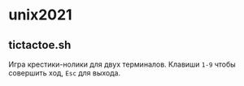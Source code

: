 # unix2021

## tictactoe.sh
Игра крестики-нолики для двух терминалов. Клавиши ```1-9``` чтобы совершить ход, ```Esc``` для выхода.
